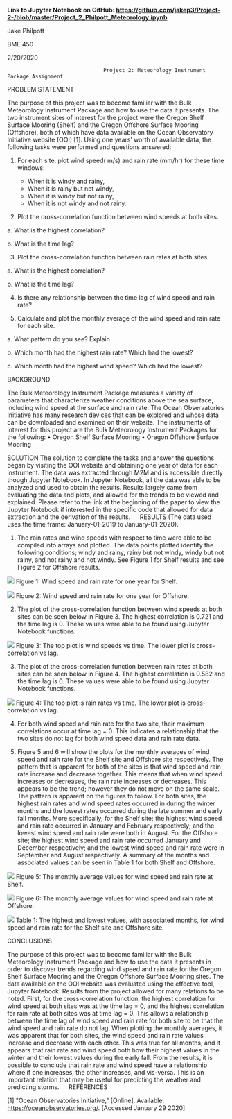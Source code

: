 __Link to Jupyter Notebook on GitHub:
https://github.com/jakep3/Project-2-/blob/master/Project_2_Philpott_Meteorology.ipynb__


Jake Philpott

BME 450

2/20/2020

                                   Project 2: Meteorology Instrument Package Assignment

PROBLEM STATEMENT 

The purpose of this project was to become familiar with the Bulk Meteorology Instrument Package and how to use the data it presents. The two instrument sites of interest for the project were the Oregon Shelf Surface Mooring (Shelf) and the Oregon Offshore Surface Mooring (Offshore), both of which have data available on the Ocean Observatory Initiative website (OOI) [1]. Using one years’ worth of available data, the following tasks were performed and questions answered:

1.	For each site, plot wind speed( m/s) and rain rate (mm/hr) for these time windows:
    -	When it is windy and rainy,
    -	When it is rainy but not windy,
    -	When it is windy but not rainy,
    -	When it is not windy and not rainy.

2.	Plot the cross-correlation function between wind speeds at both sites.

a.	What is the highest correlation?

b.	What is the time lag?

3.	Plot the cross-correlation function between rain rates at both sites.

a.	What is the highest correlation?

b.	What is the time lag?

4.	Is there any relationship between the time lag of wind speed and rain rate?

5.	Calculate and plot the monthly average of the wind speed and rain rate for each site.

a.	What pattern do you see? Explain.

b.	Which month had the highest rain rate? Which had the lowest?

c.	Which month had the highest wind speed? Which had the lowest?


BACKGROUND

The Bulk Meteorology Instrument Package measures a variety of parameters that characterize weather conditions above the sea surface, including wind speed at the surface and rain rate. The Ocean Observatories Initiative has many research devices that can be explored and whose data can be downloaded and examined on their website. The instruments of interest for this project are the Bulk Meteorology Instrument Packages for the following:
•	Oregon Shelf Surface Mooring
•	Oregon Offshore Surface Mooring

SOLUTION 
The solution to complete the tasks and answer the questions began by visiting the OOI website and obtaining one year of data for each instrument. The data was extracted through M2M and is accessible directly though Jupyter Notebook. In Jupyter Notebook, all the data was able to be analyzed and used to obtain the results. Results largely came from evaluating the data and plots, and allowed for the trends to be viewed and explained. Please refer to the link at the beginning of the paper to view the Jupyter Notebook if interested in the specific code that allowed for data extraction and the derivation of the results. 
 
RESULTS
(The data used uses the time frame: January-01-2019 to January-01-2020). 

1.	The rain rates and wind speeds with respect to time were able to be compiled into arrays and plotted. The data points plotted identify the following conditions; windy and rainy, rainy but not windy, windy but not rainy, and not rainy and not windy. See Figure 1 for Shelf results and see Figure 2 for Offshore results.

![](1.jpg)
Figure 1: Wind speed and rain rate for one year for Shelf.

![](2.jpg)
Figure 2: Wind speed and rain rate for one year for Offshore.

2.	The plot of the cross-correlation function between wind speeds at both sites can be seen below in Figure 3. The highest correlation is 0.721 and the time lag is 0. These values were able to be found using Jupyter Notebook functions.  
 
![](3.jpg) 
Figure 3: The top plot is wind speeds vs time. The lower plot is cross-correlation vs lag.

3.	The plot of the cross-correlation function between rain rates at both sites can be seen below in Figure 4. The highest correlation is 0.582 and the time lag is 0. These values were able to be found using Jupyter Notebook functions.

![](4.jpg)
Figure 4: The top plot is rain rates vs time. The lower plot is cross-correlation vs lag.

4.	For both wind speed and rain rate for the two site, their maximum correlations occur at time lag = 0. This indicates a relationship that the two sites do not lag for both wind speed data and rain rate data. 

5.	Figure 5 and 6 will show the plots for the monthly averages of wind speed and rain rate for the Shelf site and Offshore site respectively. The pattern that is apparent for both of the sites is that wind speed and rain rate increase and decrease together. This means that when wind speed increases or decreases, the rain rate increases or decreases. This appears to be the trend; however they do not move on the same scale. The pattern is apparent on the figures to follow.
For both sites, the highest rain rates and wind speed rates occurred in during the winter months and the lowest rates occurred during the late summer and early fall months. More specifically, for the Shelf site; the highest wind speed and rain rate occurred in January and February respectively; and the lowest wind speed and rain rate were both in August. For the Offshore site; the highest wind speed and rain rate occurred January and December respectively; and the lowest wind speed and rain rate were in September and August respectively. A summary of the months and associated values can be seen in Table 1 for both Shelf and Offshore.

![](5.jpg)
Figure 5: The monthly average values for wind speed and rain rate at Shelf.

![](6.jpg)
Figure 6: The monthly average values for wind speed and rain rate at Offshore.

![](7.jpg) 
Table 1: The highest and lowest values, with associated months, for wind speed and rain rate for the Shelf site and Offshore site. 

CONCLUSIONS

The purpose of this project was to become familiar with the Bulk Meteorology Instrument Package and how to use the data it presents in order to discover trends regarding wind speed and rain rate for the Oregon Shelf Surface Mooring and the Oregon Offshore Surface Mooring sites. The data available on the OOI website was evaluated using the effective tool, Jupyter Notebook. Results from the project allowed for many relations to be noted. First, for the cross-correlation function, the highest correlation for wind speed at both sites was at the time lag = 0, and the highest correlation for rain rate at both sites was at time lag = 0. This allows a relationship between the time lag of wind speed and rain rate for both site to be that the wind speed and rain rate do not lag. When plotting the monthly averages, it was apparent that for both sites, the wind speed and rain rate values increase and decrease with each other. This was true for all months, and it appears that rain rate and wind speed both how their highest values in the winter and their lowest values during the early fall. From the results, it is possible to conclude that rain rate and wind speed have a relationship where if one increases, the other increases, and vis-versa. This is an important relation that may be useful for predicting the weather and predicting storms. 
 
REFERENCES

[1] 	"Ocean Observatories Initiative," [Online]. Available: https://oceanobservatories.org/. [Accessed January 29 2020].


